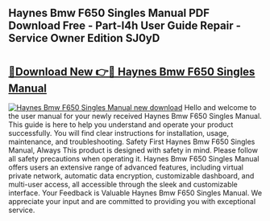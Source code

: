 ## Haynes Bmw F650 Singles Manual PDF Download Free - Part-l4h User Guide Repair - Service Owner Edition SJ0yD

# <h2><a href="http://bc6448.oget.top/?id=Haynes+Bmw+F650+Singles+Manual">🔗Download New 👉🔴 Haynes Bmw F650 Singles Manual</a></h2>

[![Haynes Bmw F650 Singles Manual new download](https://i.imgur.com/5g1atiW.png)](http://bc6448.oget.top/?id=Haynes+Bmw+F650+Singles+Manual)
Hello and welcome to the user manual for your newly received Haynes Bmw F650 Singles Manual. This guide is here to help you understand and operate your product successfully. You will find clear instructions for installation, usage, maintenance, and troubleshooting. Safety First Haynes Bmw F650 Singles Manual, Always This product is designed with safety in mind. Please follow all safety precautions when operating it. Haynes Bmw F650 Singles Manual offers users an extensive range of advanced features, including virtual private network, automatic data encryption, customizable dashboard, and multi-user access, all accessible through the sleek and customizable interface. Your Feedback is Valuable Haynes Bmw F650 Singles Manual. We appreciate your input and are committed to providing you with exceptional service.
